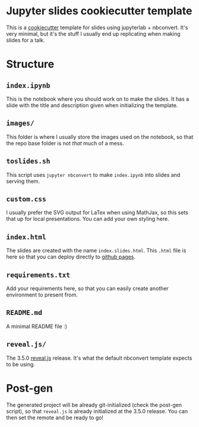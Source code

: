 # Jupyter slides cookiecutter template
This is a [cookiecutter](https://cookiecutter.readthedocs.io/en/latest/) template for slides using jupyterlab + nbconvert. It's very minimal, but it's the stuff I usually end up replicating when making slides for a talk.

# Structure

## `index.ipynb`
This is the notebook where you should work on to make the slides. It has a slide with the title and description given when initializing the template.

## `images/`
This folder is where I usually store the images used on the notebook, so that the repo base folder is not _that_ much of a mess.

## `toslides.sh`
This script uses `jupyter nbconvert` to make `index.ipynb` into slides and serving them.

## `custom.css`
I usually prefer the SVG output for LaTex when using MathJax, so this sets that up for local presentations. You can add your own styling here.

## `index.html`
The slides are created with the name `index.slides.html`. This `.html` file is here so that you can deploy directly to [github pages](https://pages.github.com).

## `requirements.txt`
Add your requirements here, so that you can easily create another environment to present from.

## `README.md`
A minimal README file :)

## `reveal.js/`
The 3.5.0 [reveal.js](https://github.com/hakimel/reveal.js/) release. It's what the default nbconvert template expects to be using.

# Post-gen
The generated project will be already git-initialized (check the post-gen script), so that `reveal.js` is already initialized at the 3.5.0 release. You can then set the remote and be ready to go!